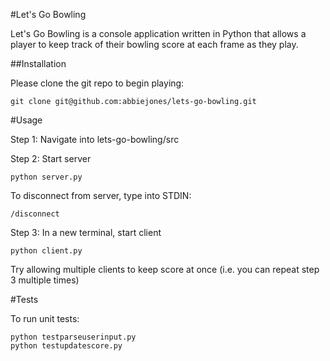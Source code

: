 #Let's Go Bowling

Let's Go Bowling is a console application written in Python that allows a player to keep track of their bowling score at each frame as they play.

##Installation

Please clone the git repo to begin playing:

```
git clone git@github.com:abbiejones/lets-go-bowling.git
```

#Usage

Step 1: Navigate into lets-go-bowling/src

Step 2: Start server
```
python server.py
```

To disconnect from server, type into STDIN:
```
/disconnect
```

Step 3: In a new terminal, start client

```
python client.py
```

Try allowing multiple clients to keep score at once 
(i.e. you can repeat step 3 multiple times)

#Tests

To run unit tests:

```
python testparseuserinput.py
python testupdatescore.py

```

